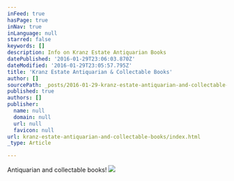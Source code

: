 ```yaml
---
inFeed: true
hasPage: true
inNav: true
inLanguage: null
starred: false
keywords: []
description: Info on Kranz Estate Antiquarian Books
datePublished: '2016-01-29T23:06:03.870Z'
dateModified: '2016-01-29T23:05:57.795Z'
title: 'Kranz Estate Antiquarian & Collectable Books'
author: []
sourcePath: _posts/2016-01-29-kranz-estate-antiquarian-and-collectable-books.md
published: true
authors: []
publisher:
  name: null
  domain: null
  url: null
  favicon: null
url: kranz-estate-antiquarian-and-collectable-books/index.html
_type: Article

---
```

Antiquarian and collectable books!
![](https://the-grid-user-content.s3-us-west-2.amazonaws.com/7534de41-fa40-47a1-93b3-445801463936.jpg)